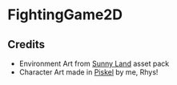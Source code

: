 # FightingGame2D

## Credits
- Environment Art from [Sunny Land](https://assetstore.unity.com/packages/2d/characters/sunny-land-103349) asset pack
- Character Art made in [Piskel](https://www.piskelapp.com/) by me, Rhys!
